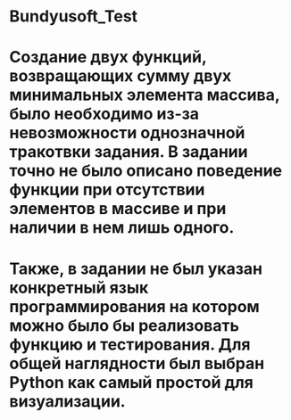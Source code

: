 # Bundyusoft_Test
# Создание двух функций, возвращающих сумму двух минимальных элемента массива, было необходимо из-за невозможности однозначной тракотвки задания. В задании точно не было описано поведение функции при отсутствии элементов в массиве и при наличии в нем лишь одного.
# Также, в задании не был указан конкретный язык программирования на котором можно было бы реализовать функцию и тестирования. Для общей наглядности был выбран Python как самый простой для визуализации.
